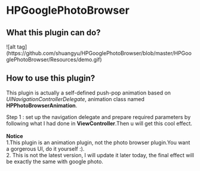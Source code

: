 # HPGooglePhotoBrowser
<h2>What this plugin can do?</h2>  
![alt tag](https://github.com/shuangyu/HPGooglePhotoBrowser/blob/master/HPGooglePhotoBrowser/Resources/demo.gif)

<h2>How to use this plugin?</h2> 
This plugin is actually a self-defined push-pop animation based on <i>UINavigationControllerDelegate</i>, animation class named <b>HPPhotoBrowserAnimation</b>.</br>

Step 1 : set up the navigation delegate and prepare required parameters by following what I had done in <b>ViewController</b>.Then u will get this cool effect.
</br>
</br>
<b>Notice</b></br>
1.This plugin is an animation plugin, not the photo browser plugin.You want a gorgerous UI, do it yourself :).</br>
2. This is not the latest version, I will update it later today, the final effect will be exactly the same with google photo.